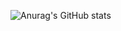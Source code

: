 ![Anurag's GitHub stats](https://github-readme-stats.vercel.app/api?username=Lap0u&show_icons=true&theme=tokyonight&title_color=be90f2)

<!--
**Lap0u/Lap0u** is a ✨ _special_ ✨ repository because its `README.md` (this file) appears on your GitHub profile.

Here are some ideas to get you started:

- 🔭 I’m currently working on ...
- 🌱 I’m currently learning ...
- 👯 I’m looking to collaborate on ...
- 🤔 I’m looking for help with ...
- 💬 Ask me about ...
- 📫 How to reach me: ...
- 😄 Pronouns: ...
- ⚡ Fun fact: ...
-->
